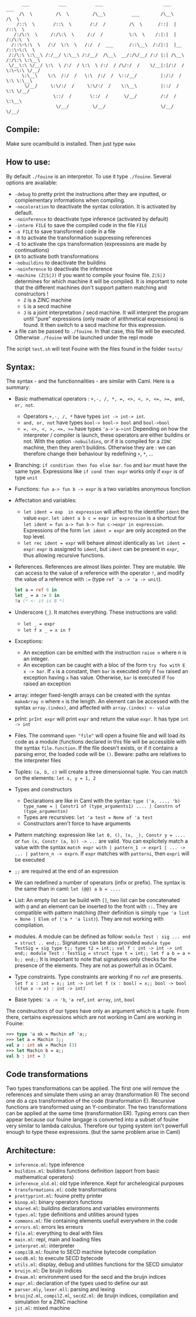           ___           ___           ___                       ___           ___     
         /\  \         /\  \         /\__\          ___        /\__\         /\  \    
        /::\  \       /::\  \       /:/  /         /\  \      /::|  |       /::\  \   
       /:/\:\  \     /:/\:\  \     /:/  /          \:\  \    /:|:|  |      /:/\:\  \  
      /::\~\:\  \   /:/  \:\  \   /:/  /  ___      /::\__\  /:/|:|  |__   /::\~\:\  \ 
     /:/\:\ \:\__\ /:/__/ \:\__\ /:/__/  /\__\  __/:/\/__/ /:/ |:| /\__\ /:/\:\ \:\__\
     \/__\:\ \/__/ \:\  \ /:/  / \:\  \ /:/  / /\/:/  /    \/__|:|/:/  / \:\~\:\ \/__/
          \:\__\    \:\  /:/  /   \:\  /:/  /  \::/__/         |:/:/  /   \:\ \:\__\  
           \/__/     \:\/:/  /     \:\/:/  /    \:\__\         |::/  /     \:\ \/__/  
                      \::/  /       \::/  /      \/__/         /:/  /       \:\__\    
                       \/__/         \/__/                     \/__/         \/__/    




## Compile:
Make sure ocamlbuild is installed. Then just type `make`

## How to use:
By default `./fouine` is an interpretor.
To use it type `./fouine`. Several options are available:
- `-debug` to pretty print the instructions after they are inputted, or complementary informations when compiling.
- `-nocoloration` to deactivate the syntax coloration. It is activated by default.
- `-noinference` to deactivate type inference (activated by default)
- `-interm FILE` to save the compiled code in the file `FILE`
- `-o FILE` to save transformed code in a file
- `-R` to activate the transformation suppressing references
- `-E` to activate the cps transformation (expressions are made by continuations)
- `ER` to activate both transformations
- `-nobuildins` to deactivate the buildins
- `-noinference` to deactivate the inference
- `-machine (Z|S|J)` if you want to compile your fouine file. `Z|S|J` determines for which machine it will be compiled.
    It is important to note that the different machines don't support pattern matching and constructors !
    - `Z` is a ZINC machine
    - `S` is a secd machine
    - `J` is a joint interpretation / secd machine. It will interpret the program until "pure" expressions (only made of arithmetical expressions) is found. It then switch to a secd machine for this expression.
- a file can be passed to `./fouine`. In that case, this file will be executed. Otherwise `./fouine` will be launched under the repl mode


The script `test.sh` will test Fouine with the files found in the folder `tests/`

## Syntax: 

The syntax - and the functionnalities - are similar with Caml. Here is a summary:

- Basic mathematical operators : `+,-, /, *, =, <>, <, >, <=, >=, and, or, not`. 
   - Operators `+,-, /, *` have types `int -> int-> int`. 
   - `and, or, not` have types `bool-> bool-> bool` and `bool->bool` 
   - `=, <>, <, >, <=, >=` have types `'a->'a->int` 
   Depending on how the interpreter / compiler is launch, these operators are either buildins or not. With the option `-nobuildins`, or if it is compiled for a `ZINC` machine, then they aren't buildins. Otherwise they are : we can therefore change their behaviour by redefining `+`, `*`, ...
- Branching: `if condition then foo else bar`. `foo` and `bar` must have the same type. Expressions like `if cond then expr` works only if `expr` is of type `unit`
- Functions: `fun a-> fun b -> expr` is a two variables anonymous fonction
- Affectation and variables:
     - `let ident = exp  in expression` will affect to the identifier `ident` the value `expr`. `let ident a b c = expr in expression` is a shortcut for `let ident = fun a-> fun b-> fun c->expr in expression`. Expressions of the form `let ident = expr` are only accepted on the top level.
     - `let rec ident = expr` will behave almost identically as `let ident = expr`: `expr` is assigned to `ident`, but `ident` can be present in `expr`, thus allowing recursive functions.
- References. References are almost likes pointer. They are mutable. We can access to the value of a reference with the operator `!`, and modify the value of a reference with `:=` (type `ref 'a -> 'a -> unit`).

    ```ocaml
    let a = ref 6 in
    let _ = a := 8 in
    !a (* <- it is 8 *)
    ```

- Underscore (`_`). It matches everything. These instructions are valid:
    - `let _ = expr`
    - `let f x _ = x in f `
- Exceptions: 
    - An exception can be emitted with the instruction `raise n` where n is an integer.
    - An exception can be caught with a bloc of the form `try foo with E x -> bar`. If `x` is a constant, then `bar` is executed only if `foo` raised an exception having `x` has value. Otherwise, `bar` is executed if `foo` raised an exception
- array: integer fixed-length arrays can be created with the syntax `makeArray n` where `n` is the length. An element can be accessed with the syntax `array.(index)`, and affected with `array.(index) <- value`
- prInt: `prInt expr` will print `expr` and return the value `expr`. It has type `int -> int`
- Files. The command `open "file"` will open a fouine file and will load its code as a module (functions declared in this file will be accessible with the syntax `file.function`. If the file doesn't exists, or if it contains a parsing error, the loaded code will be `()`. Beware: paths are relatives to the interpreter files 
- Tuples: `(a, b, c)` will create a three dimensionnal tuple. You can match on the elements: `let x, y = 1, 2`
- Types and constructors
    - Declarations are like in Caml with the syntax: 
`type ('a, ..., 'b) type_name = | Constr1 of (type_arguments1) .... | Constrn of (type_argumentsn)`
    - Types are recursives: `let 'a test = None of 'a test`
    - Constructors aren't force to have arguments
- Pattern matching: expression like `let 0, (), (x, _), Constr y = ....` or `fun (x, Constr (a, b)) -> ...` are valid. You can explicitely match a value with the syntax `match expr with | pattern_1 -> expr1 | ... -> ... | pattern_n -> exprn`. If `expr` matches with `patterni`, then `expri` will be executed 
- `;;` are required at the end of an expression
- We can redefined a number of operators (infix or prefix). The syntax is the same than in caml: `let (@@) a b = ....`
- List: An empty list can be build with `[]`, two list can be concatenated with `@` and an element can be inserted to the front with `::`. They are compatible with pattern matching (their definition is simply `type 'a list = None | Elem of ('a * 'a list)`). They are not working with compilation.
- modules. A module can be defined as follow: `module Test : sig ... end = struct .. end;;`. Signatures can be also provided
 `module type TestSig = sig type t;; type t2 = int;; val f : int -> int -> int end;;
 module Test : TestSig = struct type t = int;; let f a b = a + b;; end;;`
 It is important to note that signatures only checks for the presence of the elements. They are not as powerfull as in OCaml.
- Type constraints. Type constraints are working if no `ref` are presents.
`let f x : int = x;; int -> int`
`let f (x : bool) = x;; bool -> bool`
`((fun x -> x) : int -> int)`
- Base types: `'a -> 'b`, `'a ref`, `int array`, `int`, `bool`


The constructors of our types have only an argument which is a tuple. From there, certains expressions which are not working in Caml are working in Fouine:

```ocaml
>>> type 'a ok = Machin of 'a;;
>>> let a = Machin 3;;
val a : int ok = Machin (3)
>>> let Machin b = a;;
val b : int = 3
```

## Code transformations
Two types transformations can be applied.
The first one will remove the references and simulate them using an array (transformation R)
The second one do a cps transformation of the code (transformation E). Recursive functions are transformed using an Y-combinator.
The two transformations can be applied at the same time (transformation ER). Typing errors can then appear because our fouine langage is converted into a subset of fouine very similar to lambda calculus. Therefore our typing system isn't powerfull enough to type these expressions. (but the same problem arise in Caml)



## Architecture:
- `inference.ml`: type inference
- `buildins.ml`: buildins functions definition (apport from basic mathematical operators)
- `inference_old.ml`: old type inference. Kept for archeleogical purposes
- `transformations.ml`: code transformations
- `prettyprint.ml`: fouine pretty printer
- `binop.ml`: binary operators functions
- `shared.ml`: buildins declarations and variables environments
- `types.ml`: type definitions and utilities around types
- `commons.ml`: file containing elements usefull everywhere in the code
- `errors.ml`: errors les erreurs
- `file.ml`: everything to deal with files
- `main.ml`: repl, main and loading files
- `interpret.ml`: interpreter
- `compilB.ml`: fouine to SECD machine bytecode compilation
- `secdB.ml`: to execute SECD bytecode
- `utils.ml`: display, debug and utilities functions for the SECD simulator
- `bruijn.ml`: De bruijn indices
- `dream.ml`: environment used for the secd and the bruijn indices
- `expr.ml`: declaration of the types used to define our ast
-  `parser.mly`, `lexer.mll`: parsing and lexing
- `bruijnZ.ml`, `compilZ.ml`, `secdZ.ml`: de bruijn indices, compilation and simulation for a ZINC machine
- `jit.ml`: mixed machine


